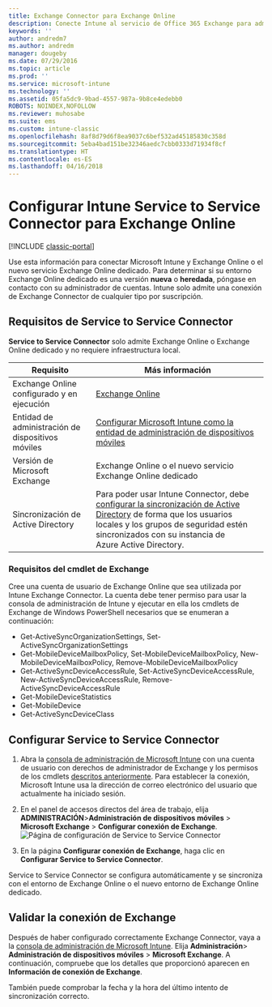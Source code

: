 ```yaml
---
title: Exchange Connector para Exchange Online
description: Conecte Intune al servicio de Office 365 Exchange para admitir la administración de dispositivos móviles (MDM) de Exchange ActiveSync.
keywords: ''
author: andredm7
ms.author: andredm
manager: dougeby
ms.date: 07/29/2016
ms.topic: article
ms.prod: ''
ms.service: microsoft-intune
ms.technology: ''
ms.assetid: 05fa5dc9-9bad-4557-987a-9b8ce4edebb0
ROBOTS: NOINDEX,NOFOLLOW
ms.reviewer: muhosabe
ms.suite: ems
ms.custom: intune-classic
ms.openlocfilehash: 8af8d79d6f8ea9037c6bef532ad45185830c358d
ms.sourcegitcommit: 5eba4bad151be32346aedc7cbb0333d71934f8cf
ms.translationtype: HT
ms.contentlocale: es-ES
ms.lasthandoff: 04/16/2018
---
```

# <a name="configure-the-intune-service-to-service-connector-for-exchange-online"></a>Configurar Intune Service to Service Connector para Exchange Online

[!INCLUDE [classic-portal](../includes/classic-portal.md)]

Use esta información para conectar Microsoft Intune y Exchange Online o el nuevo servicio Exchange Online dedicado. Para determinar si su entorno Exchange Online dedicado es una versión **nueva** o **heredada**, póngase en contacto con su administrador de cuentas. Intune solo admite una conexión de Exchange Connector de cualquier tipo por suscripción.

## <a name="service-to-service-connector-requirements"></a>Requisitos de Service to Service Connector
**Service to Service Connector** solo admite Exchange Online o Exchange Online dedicado y no requiere infraestructura local.


|              Requisito               |                                                                                                            Más información                                                                                                            |
|----------------------------------------|----------------------------------------------------------------------------------------------------------------------------------------------------------------------------------------------------------------------------------------|
| Exchange Online configurado y en ejecución |                                                                                 [Exchange Online](https://technet.microsoft.com/library/jj200580.aspx)                                                                                 |
|   Entidad de administración de dispositivos móviles   |                                                       [Configurar Microsoft Intune como la entidad de administración de dispositivos móviles](prerequisites-for-enrollment.md#step-2-set-mdm-authority)                                                       |
|       Versión de Microsoft Exchange       |                                                                                      Exchange Online o el nuevo servicio Exchange Online dedicado                                                                                      |
|    Sincronización de Active Directory    | Para poder usar Intune Connector, debe [configurar la sincronización de Active Directory](/intune/users-permissions-add) de forma que los usuarios locales y los grupos de seguridad estén sincronizados con su instancia de Azure Active Directory. |

### <a name="exchange-cmdlet-requirements"></a>Requisitos del cmdlet de Exchange

Cree una cuenta de usuario de Exchange Online que sea utilizada por Intune Exchange Connector. La cuenta debe tener permiso para usar la consola de administración de Intune y ejecutar en ella los cmdlets de Exchange de Windows PowerShell necesarios que se enumeran a continuación:

 - Get-ActiveSyncOrganizationSettings, Set-ActiveSyncOrganizationSettings
 - Get-MobileDeviceMailboxPolicy, Set-MobileDeviceMailboxPolicy, New-MobileDeviceMailboxPolicy, Remove-MobileDeviceMailboxPolicy
 - Get-ActiveSyncDeviceAccessRule, Set-ActiveSyncDeviceAccessRule, New-ActiveSyncDeviceAccessRule, Remove-ActiveSyncDeviceAccessRule
 - Get-MobileDeviceStatistics
 - Get-MobileDevice
 - Get-ActiveSyncDeviceClass

## <a name="set-up-the-service-to-service-connector"></a>Configurar Service to Service Connector

1. Abra la [consola de administración de Microsoft Intune](https://manage.microsoft.com) con una cuenta de usuario con derechos de administrador de Exchange y los permisos de los cmdlets [descritos anteriormente](#exchange-cmdlet-requirements). Para establecer la conexión, Microsoft Intune usa la dirección de correo electrónico del usuario que actualmente ha iniciado sesión.

2.  En el panel de accesos directos del área de trabajo, elija **ADMINISTRACIÓN**>**Administración de dispositivos móviles** > **Microsoft Exchange** > **Configurar conexión de Exchange**.
![Página de configuración de Service to Service Connector](../media/intunesa5cservicetoserviceconnector.png)

3.  En la página **Configurar conexión de Exchange**, haga clic en **Configurar Service to Service Connector**.


Service to Service Connector se configura automáticamente y se sincroniza con el entorno de Exchange Online o el nuevo entorno de Exchange Online dedicado.

## <a name="validate-your-exchange-connection"></a>Validar la conexión de Exchange

Después de haber configurado correctamente Exchange Connector, vaya a la [consola de administración de Microsoft Intune](https://manage.microsoft.com). Elija **Administración**> **Administración de dispositivos móviles** > **Microsoft Exchange**. A continuación, compruebe que los detalles que proporcionó aparecen en **Información de conexión de Exchange**.

También puede comprobar la fecha y la hora del último intento de sincronización correcto.
